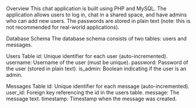 Overview
This chat application is built using PHP and MySQL. The application allows users to log in, chat in a shared space, and have admins who can add new users. The passwords are stored in plain text (note: this is not recommended for real-world applications).

Database Schema
The database schema consists of two tables: users and messages.

Users Table
id: Unique identifier for each user (auto-incremented).
username: Username of the user (must be unique).
password: Password of the user (stored in plain text).
is_admin: Boolean indicating if the user is an admin.

Messages Table
id: Unique identifier for each message (auto-incremented).
user_id: Foreign key referencing the id in the users table.
message: The message text.
timestamp: Timestamp when the message was created.
